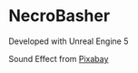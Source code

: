 # NecroBasher

Developed with Unreal Engine 5

Sound Effect from <a href="https://pixabay.com/?utm_source=link-attribution&utm_medium=referral&utm_campaign=music&utm_content=37055">Pixabay</a>
